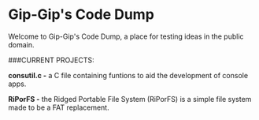 Gip-Gip's Code Dump
===================

Welcome to Gip-Gip's Code Dump, a place for testing ideas in the public domain.

###CURRENT PROJECTS:

**consutil.c -**
a C file containing funtions to aid the development of console apps.

**RiPorFS -**
the Ridged Portable File System (RiPorFS) is a simple file system made to be a
FAT replacement.
